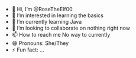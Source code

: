 - 👋 Hi, I’m @RoseTheElf00
- 👀 I’m interested in learning the basics
- 🌱 I’m currently learning Java
- 💞️ I’m looking to collaborate on nothing right now
- 📫 How to reach me No way to currently
- 😄 Pronouns: She/They
- ⚡ Fun fact: ...

<!---
RoseTheElf00/RoseTheElf00 is a ✨ special ✨ repository because its `README.md` (this file) appears on your GitHub profile.
You can click the Preview link to take a look at your changes.
--->

